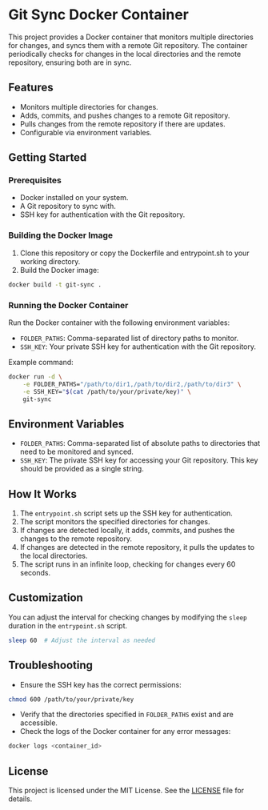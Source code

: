 # Git Sync Docker Container

This project provides a Docker container that monitors multiple directories for changes, and syncs them with a remote Git repository. The container periodically checks for changes in the local directories and the remote repository, ensuring both are in sync.

## Features

- Monitors multiple directories for changes.
- Adds, commits, and pushes changes to a remote Git repository.
- Pulls changes from the remote repository if there are updates.
- Configurable via environment variables.

## Getting Started

### Prerequisites

- Docker installed on your system.
- A Git repository to sync with.
- SSH key for authentication with the Git repository.

### Building the Docker Image

1. Clone this repository or copy the Dockerfile and entrypoint.sh to your working directory.
2. Build the Docker image:

```sh
docker build -t git-sync .
```

### Running the Docker Container

Run the Docker container with the following environment variables:

- `FOLDER_PATHS`: Comma-separated list of directory paths to monitor.
- `SSH_KEY`: Your private SSH key for authentication with the Git repository.

Example command:

```sh
docker run -d \
    -e FOLDER_PATHS="/path/to/dir1,/path/to/dir2,/path/to/dir3" \
    -e SSH_KEY="$(cat /path/to/your/private/key)" \
    git-sync
```

## Environment Variables

- `FOLDER_PATHS`: Comma-separated list of absolute paths to directories that need to be monitored and synced.
- `SSH_KEY`: The private SSH key for accessing your Git repository. This key should be provided as a single string.

## How It Works

1. The `entrypoint.sh` script sets up the SSH key for authentication.
2. The script monitors the specified directories for changes.
3. If changes are detected locally, it adds, commits, and pushes the changes to the remote repository.
4. If changes are detected in the remote repository, it pulls the updates to the local directories.
5. The script runs in an infinite loop, checking for changes every 60 seconds.

## Customization

You can adjust the interval for checking changes by modifying the `sleep` duration in the `entrypoint.sh` script.

```sh
sleep 60  # Adjust the interval as needed
```

## Troubleshooting

- Ensure the SSH key has the correct permissions:

```sh
chmod 600 /path/to/your/private/key
```

- Verify that the directories specified in `FOLDER_PATHS` exist and are accessible.
- Check the logs of the Docker container for any error messages:

```sh
docker logs <container_id>
```

## License

This project is licensed under the MIT License. See the [LICENSE](LICENSE) file for details.

